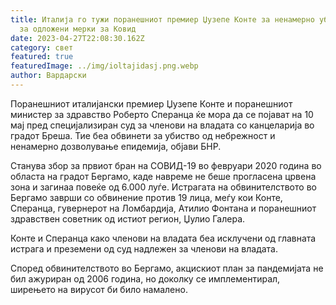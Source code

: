 ```yaml
---
title: Италија го тужи поранешниот премиер Џузепе Конте за ненамерно убиство -
  за одложени мерки за Ковид
date: 2023-04-27T22:08:30.162Z
category: свет
featured: true
featuredImage: ../img/ioltajidasj.png.webp
author: Вардарски
---
```


Поранешниот италијански премиер Џузепе Конте и поранешниот министер за здравство Роберто Сперанца ќе мора да се појават на 10 мај пред специјализиран суд за членови на владата со канцеларија во градот Бреша. Тие беа обвинети за убиство од небрежност и ненамерно дозволување епидемија, објави БНР.

Станува збор за првиот бран на СОВИД-19 во февруари 2020 година во областа на градот Бергамо, каде навреме не беше прогласена црвена зона и загинаа повеќе од 6.000 луѓе. Истрагата на обвинителството во Бергамо заврши со обвинение против 19 лица, меѓу кои Конте, Сперанца, гувернерот на Ломбардија, Атилио Фонтана и поранешниот здравствен советник од истиот регион, Џулио Галера.

Конте и Сперанца како членови на владата беа исклучени од главната истрага и преземени од суд надлежен за членови на владата.

Според обвинителството во Бергамо, акцискиот план за пандемијата не бил ажуриран од 2006 година, но доколку се имплементирал, ширењето на вирусот би било намалено.
